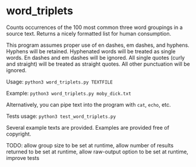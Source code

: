 # word_triplets
Counts occurrences of the 100 most common three word groupings in a source text. Returns a nicely formatted list for human consumption.

This program assumes proper use of en dashes, em dashes, and hyphens. Hyphens will be retained. Hyphenated words will be treated as single words. En dashes and em dashes will be ignored. 
All single quotes (curly and straight) will be treated as straight quotes. 
All other punctuation will be ignored.

Usage: 
`python3 word_triplets.py TEXTFILE`  

Example: 
`python3 word_triplets.py moby_dick.txt`

Alternatively, you can pipe text into the program with `cat`, `echo`, etc.

Tests usage: `python3 test_word_triplets.py`

Several example texts are provided. Examples are provided free of copyright.

TODO: allow group size to be set at runtime, allow number of results returned to be set at runtime, allow raw-output option to be set at runtime, improve tests